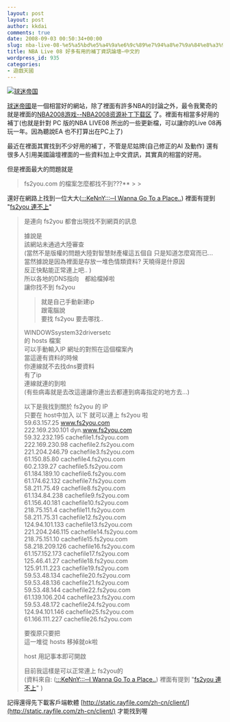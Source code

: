 ```yaml
---
layout: post
layout: post
author: kkdai
comments: true
date: 2008-09-03 00:50:34+00:00
slug: nba-live-08-%e5%a5%bd%e5%a4%9a%e6%9c%89%e7%94%a8%e7%9a%84%e8%a3%9c%e4%b8%81%e8%b3%87%e8%a8%8a%e8%ab%96%e5%a3%87-%e4%b8%ad%e6%96%87%e7%9a%84
title: NBA Live 08 好多有用的補丁資訊論壇—中文的
wordpress_id: 935
categories:
- 遊戲天國
---
```


[![球迷帝国](http://www.qmdg.com/images/default/logo.gif)](http://www.qmdg.com/index.php)

[球迷帝國](http://www.qmdg.com/index.php)是一個相當好的網站，除了裡面有許多NBA的討論之外，最令我驚奇的就是裡面的[NBA2008游戏--NBA2008资源补丁下载区](http://www.evanlin.com/blog/forumdisplay.php?fid=88) 了。裡面有相當多好用的補丁(也就是針對 PC 版的NBA LIVE08 所出的一些更新檔，可以讓你的Live 08再玩一年。因為聽說EA 也不打算出在PC上了)

最近在裡面其實找到不少好用的補丁，不管是尼姑牌(自己修正的AI 及動作) 還有很多人引用美國論壇裡面的一些資料加上中文資訊，其實真的相當的好用。

但是裡面最大的問題就是

<blockquote>fs2you.com 的檔案怎麼都找不到???**
> 
> </blockquote>

還好在網路上找到一位大大([:::KeNnY:::─I Wanna Go To a Place..](http://tw.myblog.yahoo.com/kennnny-blog/)) 裡面有提到 "[fs2you 連不上](http://tw.myblog.yahoo.com/kennnny-blog/article?mid=2258&prev=2260&next=2254)"

<blockquote>是連向 fs2you  
都會出現找不到網頁的訊息  
  
據說是  
該網站未通過大陸審查  
(當然不是版權的問題大陸對智慧財產權這五個自 只是知道怎麼寫而已...  
當然據說是因為裡面是存放一堆色情類資料? 天曉得是什原因   
反正快點能正常連上吧.. )  
所以各地的DNS指向　都給檔掉啦  
讓你找不到 fs2you  

> 
> 就是自己手動新建ip   
跟電腦說  
要找 fs2you 要去哪找..  
  
  
WINDOWSsystem32driversetc  
的 hosts 檔案  
可以手動輸入IP 網址的對照在這個檔案內  
當這邊有資料的時候  
你連線就不去找dns要資料  
有了ip  
連線就連的到啦  
(有些病毒就是去改這邊讓你連出去都連到病毒指定的地方去...)  
  
以下是我找到關於 fs2you 的 IP  
只要在 host中加入 以下 就可以連上 fs2you 啦  
59.63.157.25 www.fs2you.com  
222.169.230.101 dyn.www.fs2you.com  
59.32.232.195 cachefile1.fs2you.com  
222.169.230.98 cachefile2.fs2you.com  
221.204.246.79 cachefile3.fs2you.com  
61.150.85.80 cachefile4.fs2you.com  
60.2.139.27 cachefile5.fs2you.com  
61.184.189.10 cachefile6.fs2you.com  
61.174.62.132 cachefile7.fs2you.com  
58.211.75.49 cachefile8.fs2you.com  
61.134.84.238 cachefile9.fs2you.com  
61.156.40.181 cachefile10.fs2you.com  
218.75.151.4 cachefile11.fs2you.com  
58.211.75.31 cachefile12.fs2you.com  
124.94.101.133 cachefile13.fs2you.com  
221.204.246.115 cachefile14.fs2you.com  
218.75.151.10 cachefile15.fs2you.com  
58.218.209.126 cachefile16.fs2you.com  
61.157.152.173 cachefile17.fs2you.com  
125.46.41.27 cachefile18.fs2you.com  
125.91.11.223 cachefile19.fs2you.com  
59.53.48.134 cachefile20.fs2you.com  
59.53.48.136 cachefile21.fs2you.com  
59.53.48.144 cachefile22.fs2you.com  
61.139.106.204 cachefile23.fs2you.com  
59.53.48.172 cachefile24.fs2you.com  
124.94.101.146 cachefile25.fs2you.com  
61.166.111.227 cachefile26.fs2you.com  
  
要復原只要把  
這一堆從 hosts 移掉就ok啦  
  
host 用記事本即可開啟  
  
目前我這樣是可以正常連上 fs2you的  
(資料來自: ([:::KeNnY:::─I Wanna Go To a Place..](http://tw.myblog.yahoo.com/kennnny-blog/)) 裡面有提到 "[fs2you 連不上](http://tw.myblog.yahoo.com/kennnny-blog/article?mid=2258&prev=2260&next=2254)" )
> 
> </blockquote>

記得還得先下載客戶端軟體 [http://static.rayfile.com/zh-cn/client/](http://static.rayfile.com/zh-cn/client/) 才能找到喔
